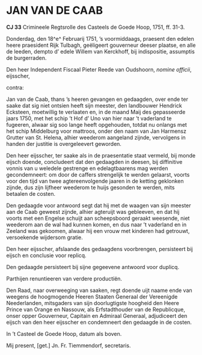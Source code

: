 # JAN VAN DE CAAB

**CJ 33** Crimineele Regtsrolle des Casteels de Goede Hoop, 1751, ff. 31-3.

Donderdag, den 18^e^ Februarij 1751, ’s voormiddaags, praesent den edelen heere praesident Rijk Tulbagh, geëligeert gouverneur deeser plaatse, en alle de leeden, dempto d’ edele Willem van Kerckhoff, bij indispositie, assumptis de burgerraden.

Den heer Independent Fiscaal Pieter Reede van Oudshoorn, *nomine officii*, eijsscher,

contra:

Jan van de Caab, thans ’s heeren gevangen en gedaagden, over ende ter saake dat sig niet ontsien heeft sijn meester, den landbouwer Hendrick Ecksteen, moetwillig te verlaaten en, in de maand Maij des gepasseerde jaars 1750, met het schip ’t Hof d’ Uno van hier naar ’t vaderland te fugeeren, alwaar sig soo lange heeft opgehouden, totdat nu onlangs met het schip Middelburg voor mattroos, onder den naam van Jan Harmensz Grutter van St. Helena, alhier weederom aangeland zijnde, vervolgens in handen der justitie is overgeleevert geworden.

Den heer eijsscher, ter saake als in de praesentatie staat vermeld, bij monde eijsch doende, concludeert dat den gedaagden in deesen, bij diffinitive vonnis van u weledele gestrenge en edelagtbaarens mag werden gecondemneert: om door de caffers strengelijk te werden gelaarst, voorts voor den tijd van twee agtereenvolgende jaaren in de ketting geklonken zijnde, dus zijn lijfheer weederom te huijs gesonden te werden, mits betaalen de costen.

Den gedaagde voor antwoord segt dat hij met de waagen van sijn meester aan de Caab geweest zijnde, alhier agteruijt was gebleeven, en dat hij voorts met een Engelse schuijt aan scheepsboord geraakt weesende, niet weederom aan de wal had kunnen komen, en dus naar ’t vaderland en in Zeeland was gekoomen, alwaar hij een vrouw met kinderen had getrouwt, versoekende wijdersom gratie.

Den heer eijsscher, afslaande des gedaagdens voorbrengen, persisteert bij eijsch en conclusie voor replicq.

Den gedaagde persisteert bij sijne gegeevene antwoord voor duplicq.

Parthijen renuntieeren van verdere productiën.

Den Raad, naar overweeging van saaken, regt doende uijt naame ende van weegens de hoogmogende Heeren Staaten Generaal der Vereenigde Neederlanden, mitsgaders van sijn doorlugtigste hoogheid den Heere Prince van Orange en Nassouw, als Erfstadthouder van de Republicque, onser opper Gouverneur, Capitain en Admiraal Generaal, adjudiceert den eijsch van den heer eijsscher en condemneert den gedaagde in de costen.

In ’t Casteel de Goede Hoop, datum als boven.

Mij present, \[get.\] Jn. Fr. Tiemmendorf, secretaris.